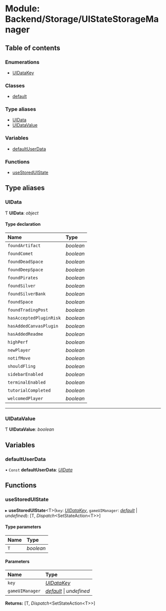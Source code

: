 # Module: Backend/Storage/UIStateStorageManager

## Table of contents

### Enumerations

- [UIDataKey](../enums/backend_storage_uistatestoragemanager.uidatakey.md)

### Classes

- [default](../classes/backend_storage_uistatestoragemanager.default.md)

### Type aliases

- [UIData](backend_storage_uistatestoragemanager.md#uidata)
- [UIDataValue](backend_storage_uistatestoragemanager.md#uidatavalue)

### Variables

- [defaultUserData](backend_storage_uistatestoragemanager.md#defaultuserdata)

### Functions

- [useStoredUIState](backend_storage_uistatestoragemanager.md#usestoreduistate)

## Type aliases

### UIData

Ƭ **UIData**: _object_

#### Type declaration

| Name                    | Type      |
| :---------------------- | :-------- |
| `foundArtifact`         | _boolean_ |
| `foundComet`            | _boolean_ |
| `foundDeadSpace`        | _boolean_ |
| `foundDeepSpace`        | _boolean_ |
| `foundPirates`          | _boolean_ |
| `foundSilver`           | _boolean_ |
| `foundSilverBank`       | _boolean_ |
| `foundSpace`            | _boolean_ |
| `foundTradingPost`      | _boolean_ |
| `hasAcceptedPluginRisk` | _boolean_ |
| `hasAddedCanvasPlugin`  | _boolean_ |
| `hasAddedReadme`        | _boolean_ |
| `highPerf`              | _boolean_ |
| `newPlayer`             | _boolean_ |
| `notifMove`             | _boolean_ |
| `shouldFling`           | _boolean_ |
| `sidebarEnabled`        | _boolean_ |
| `terminalEnabled`       | _boolean_ |
| `tutorialCompleted`     | _boolean_ |
| `welcomedPlayer`        | _boolean_ |

---

### UIDataValue

Ƭ **UIDataValue**: _boolean_

## Variables

### defaultUserData

• `Const` **defaultUserData**: [_UIData_](backend_storage_uistatestoragemanager.md#uidata)

## Functions

### useStoredUIState

▸ **useStoredUIState**<T\>(`key`: [_UIDataKey_](../enums/backend_storage_uistatestoragemanager.uidatakey.md), `gameUIManager`: [_default_](../classes/backend_gamelogic_gameuimanager.default.md) \| _undefined_): [T, *Dispatch*<SetStateAction<T\>\>]

#### Type parameters

| Name | Type      |
| :--- | :-------- |
| `T`  | _boolean_ |

#### Parameters

| Name            | Type                                                                              |
| :-------------- | :-------------------------------------------------------------------------------- |
| `key`           | [_UIDataKey_](../enums/backend_storage_uistatestoragemanager.uidatakey.md)        |
| `gameUIManager` | [_default_](../classes/backend_gamelogic_gameuimanager.default.md) \| _undefined_ |

**Returns:** [T, *Dispatch*<SetStateAction<T\>\>]
